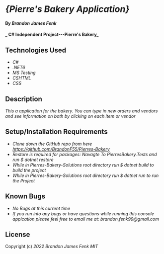 # _{Pierre's Bakery Application}_

#### By _Brandon James Fenk_

#### _ C# Independent Project---Pierre's Bakery_

## Technologies Used

* _C#_
* _.NET6_
* _MS Testing_
* _CSHTML_
* _CSS_


## Description

_This a application for the bakery. You can type in new orders and vendors and see information on both by clicking on each item or vendor_

## Setup/Installation Requirements

* _Clone down the GitHub repo from here https://github.com/BrandonF55/Pierres-Bakery_
* _Restore is required for packages: Navagte To PierresBakery.Tests and run $ dotnet restore_
* _While in Pierres-Bakery-Solutions root directory run $ dotnet build to build the project_
* _While in Pierres-Bakery-Solutions root directory run $ dotnet run to run the Project_


## Known Bugs

* _No Bugs at this current time_
* _If you run into any bugs or have questions while running this console appication please feel free to email me at: brandon.fenk99@gmail.com_

## License


Copyright (c) _2022_ _Brandon James Fenk MIT_